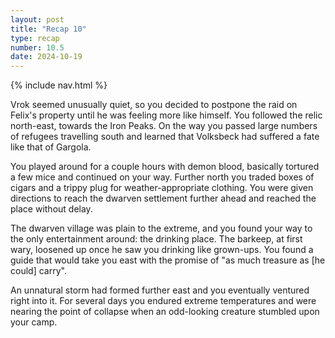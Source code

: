 ```yaml
---
layout: post
title: "Recap 10"
type: recap
number: 10.5
date: 2024-10-19
---
```


{% include nav.html %}

Vrok seemed unusually quiet, so you decided to postpone the raid on Felix's property until he was feeling more like himself. You followed the relic north-east, towards the Iron Peaks. On the way you passed large numbers of refugees travelling south and learned that Volksbeck had suffered a fate like that of Gargola.

You played around for a couple hours with demon blood, basically tortured a few mice and continued on your way. Further north you traded boxes of cigars and a trippy plug for weather-appropriate clothing. You were given directions to reach the dwarven settlement further ahead and reached the place without delay.

The dwarven village was plain to the extreme, and you found your way to the only entertainment around: the drinking place. The barkeep, at first wary, loosened up once he saw you drinking like grown-ups. You found a guide that would take you east with the promise of "as much treasure as [he could] carry".

An unnatural storm had formed further east and you eventually ventured right into it. For several days you endured extreme temperatures and were nearing the point of collapse when an odd-looking creature stumbled upon your camp.